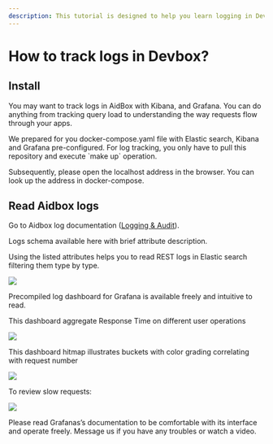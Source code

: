 ```yaml
---
description: This tutorial is designed to help you learn logging in DevBox
---
```


# How to track logs in Devbox?

## **Install** 

You may want to track logs in AidBox with Kibana, and Grafana. You can do anything from tracking query load to understanding the way requests flow through your apps.   


We prepared for you docker-compose.yaml file with Elastic search, Kibana and Grafana pre-configured. For log tracking, you only have to pull this repository and execute \`make up\` operation.  


Subsequently, please open the localhost address in the browser. You can look up the address in docker-compose.

## **Read Aidbox logs**

Go to Aidbox log documentation \([Logging & Audit](https://docs.aidbox.app/core-modules/logging-and-audit)\). 

Logs schema available here with brief attribute description.

Using the listed attributes helps you to read REST logs in Elastic search filtering them type by type.

![](https://lh6.googleusercontent.com/1_PUH_bkKReTpwovwgyrLHIJe44x4RK4tZDIwRqSPeSbAwONsGiDqA7HDA8cV-JhH4nN8kFEzD5DarDOfDGsTGCHUFxjWi9_LlX8XIzjjuAwq7uv9uEXQ5DZ7BKF7JRODu7pX5lh)

Precompiled log dashboard for Grafana is available freely and intuitive to read.  


This dashboard aggregate Response Time on different user operations

![](https://lh5.googleusercontent.com/SFFHXVdIj6WP3afHK5sHtDaWmFSVC15Mez7gWxYde1_ozuOWluL47gsaCgiUK8ia6wiVVyM3vEU8JUFOM2NDAx5n-BaHc0pGZpUjL2M0jWXV5Y1Z6-HLEPfMZgHojX-NVLEDn3bn)

This dashboard hitmap illustrates buckets with color grading correlating with request number

![](https://lh4.googleusercontent.com/HJ3REI80wduTt7AeKYO_tQ4Ge7l1CBgTr5lLLBY4C-ydJhlZNu6RQKtoZCoSp-rlubzBXpt1kwCRm9XBD_zehSyAuYgZHrR1IIDj4TBnwALjzao7Smv7GuKoUty1PyRc4O_KSD_o)

To review slow requests:

![](https://lh3.googleusercontent.com/Iqs6Z1YYLwgMEiVwTQ0ZR7aMLf0TSER05uEQwqzOOBC2ya8bXzlPrXgSpFl6sLvPyt_fdWiaTr8OrFldJmv3TkvZRqVl3b5PGO5O3B70ZsKacRJB_Epwyoj__5LMBFrGIhm4ebXV)

Please read Grafanas’s documentation to be comfortable with its interface and operate freely. Message us if you have any troubles or watch a video.  


